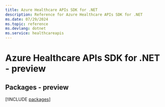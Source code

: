 ```yaml
---
title: Azure Healthcare APIs SDK for .NET
description: Reference for Azure Healthcare APIs SDK for .NET
ms.date: 07/29/2024
ms.topic: reference
ms.devlang: dotnet
ms.service: healthcareapis
---
```

# Azure Healthcare APIs SDK for .NET - preview
## Packages - preview
[!INCLUDE [packages](healthcare-apis-index.md)]